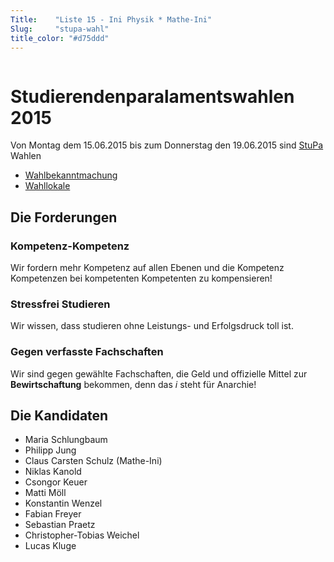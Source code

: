 ```yaml
---
Title:	  "Liste 15 - Ini Physik * Mathe-Ini"
Slug:	  "stupa-wahl"
title_color: "#d75ddd"
---
```


<img src="/static/img/wahl/banner.svg" alt="WahlBanner" title="Vote Ini" style="margin-top: -250; max-width: 100%;">

# Studierenden&shy;paralaments&shy;wahlen 2015

Von Montag dem 15.06.2015 bis zum Donnerstag den 19.06.2015 sind [StuPa](/gremien/#%2fgremien%2fstupa) Wahlen

* [Wahlbekanntmachung](http://www.studwv.tu-berlin.de/menue/wahlen_und_urabstimmungen/wahlen_zum_xxxvi_studierendenparlament/wahlbekanntmachung/)
* [Wahllokale](http://www.studwv.tu-berlin.de/menue/wahlen_und_urabstimmungen/wahlen_zum_xxxvi_studierendenparlament/wahllokale/)

## Die Forderungen

### Kompetenz-Kompetenz

Wir fordern mehr Kompetenz auf allen Ebenen und die Kompetenz Kompetenzen bei kompetenten Kompetenten zu kompensieren!

### Stressfrei Studieren

Wir wissen, dass studieren ohne Leistungs- und Erfolgsdruck toll ist.

### Gegen verfasste Fachschaften

Wir sind gegen gewählte Fachschaften, die Geld und offizielle Mittel zur **Bewirtschaftung** bekommen, denn das *i* steht für Anarchie!

## Die Kandidaten

* Maria Schlungbaum
* Philipp Jung
* Claus Carsten Schulz (Mathe-Ini)
* Niklas Kanold
* Csongor Keuer
* Matti Möll
* Konstantin Wenzel
* Fabian Freyer
* Sebastian Praetz
* Christopher-Tobias Weichel
* Lucas Kluge
